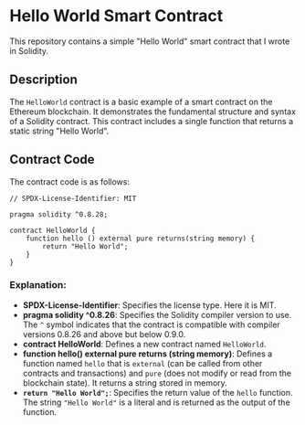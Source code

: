 # Hello World Smart Contract

This repository contains a simple "Hello World" smart contract that I wrote in Solidity.

## Description

The `HelloWorld` contract is a basic example of a smart contract on the Ethereum blockchain. It demonstrates the fundamental structure and syntax of a Solidity contract. This contract includes a single function that returns a static string "Hello World".

## Contract Code

The contract code is as follows:

```solidity
// SPDX-License-Identifier: MIT

pragma solidity ^0.8.28;

contract HelloWorld {
    function hello () external pure returns(string memory) {
        return "Hello World";
    }
}
```

### Explanation:

- **SPDX-License-Identifier**: Specifies the license type. Here it is MIT.
- **pragma solidity ^0.8.26**: Specifies the Solidity compiler version to use. The `^` symbol indicates that the contract is compatible with compiler versions 0.8.26 and above but below 0.9.0.
- **contract HelloWorld**: Defines a new contract named `HelloWorld`.
- **function hello() external pure returns (string memory)**: Defines a function named `hello` that is `external` (can be called from other contracts and transactions) and `pure` (does not modify or read from the blockchain state). It returns a string stored in memory.
- **`return "Hello World";`**: Specifies the return value of the `hello` function. The string `"Hello World"` is a literal and is returned as the output of the function.




